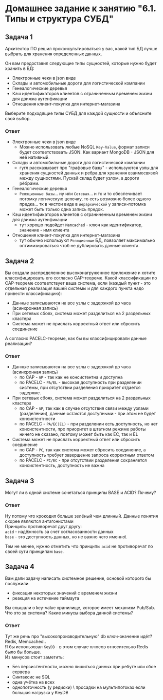 # Домашнее задание к занятию "6.1. Типы и структура СУБД"

## Задача 1

Архитектор ПО решил проконсультироваться у вас, какой тип БД 
лучше выбрать для хранения определенных данных.

Он вам предоставил следующие типы сущностей, которые нужно будет хранить в БД:

- Электронные чеки в json виде
- Склады и автомобильные дороги для логистической компании
- Генеалогические деревья
- Кэш идентификаторов клиентов с ограниченным временем жизни для движка аутенфикации
- Отношения клиент-покупка для интернет-магазина

Выберите подходящие типы СУБД для каждой сущности и объясните свой выбор.

### Ответ
- Электронные чеки в json виде
  - Можно использовать любые NoSQL `Key-Value`, формат записи будет соответствовать JSON. Как вариант MongoDB - JSON для неё нативный.
- Склады и автомобильные дороги для логистической компании
  - гугл рассказывает про "графовые базы" - используются узлы для хранения сущностей данных и ребра для хранения взаимосвязей между сущностями. Пускай склад будет узлом, а дороги рёбрами.
- Генеалогические деревья
  - `Реляционные базы`... ну или `Сетевая`... и то и то обеспечивает потомку логическую цепочку, то есть возможно более одного предка... тк в чистои виде в `иерархической` у записи-потомка может быть только одна запись предок.
- Кэш идентификаторов клиентов с ограниченным временем жизни для движка аутенфикации
  - тут хорошо подойдет `Memcached` - ключ как идентификатор, значение - имя клиента
- Отношения клиент-покупка для интернет-магазина
  - тут обычно используют `Реляционные` БД, повзоляет максимально оптимизироваться чтоб не дублировать данные клиента.


## Задача 2

Вы создали распределенное высоконагруженное приложение и хотите классифицировать его согласно 
CAP-теореме. Какой классификации по CAP-теореме соответствует ваша система, если 
(каждый пункт - это отдельная реализация вашей системы и для каждого пункта надо привести классификацию):

- Данные записываются на все узлы с задержкой до часа (асинхронная запись)
- При сетевых сбоях, система может разделиться на 2 раздельных кластера
- Система может не прислать корректный ответ или сбросить соединение

А согласно PACELC-теореме, как бы вы классифицировали данные реализации?

### Ответ

- Данные записываются на все узлы с задержкой до часа (асинхронная запись)
  - по CAP - `AP` - так как не консистентна и доступна
  - по PACELC - `PA/EL` - высокая доступность при разделении системы, при отсутствии разделения приоритет отдается задержке.
- При сетевых сбоях, система может разделиться на 2 раздельных кластера
  - по CAP - `AP`, так как в случае отсутствия связи между узлами (разделении), данные остаются доступными - при этом не будет консистентности
  - по PACELC - `PA/EC(EL)` - при разделении есть доступность, но нет консистентности, про приоритет в штатном режиме работы ничего не сказано, поэтому может быть как EC, так и EL
- Система может не прислать корректный ответ или сбросить соединение
  - по CAP - `PC`, так как система может сбросить соединение, а доступность требует завершение запроса корректным ответом
  - по PACELC - `PC/EC` - при отсутствии разделения сохраняется консистентность, доступность не важна

## Задача 3

Могут ли в одной системе сочетаться принципы BASE и ACID? Почему?

### Ответ
Ну потому что крокодил больше зелёный чем длинный. Данные понятия скорее являются антагонистами\
Принципы противоречат друг другу:\
`acid` - надёжность за счет согласованности данных\
`base` - это доступность данных, но не важно чего именно\

Тем не менее, нужно отметить что принципы `acid` не противоречат по своей сути принципам `base`.

## Задача 4

Вам дали задачу написать системное решение, основой которого бы послужили:

- фиксация некоторых значений с временем жизни
- реакция на истечение таймаута

Вы слышали о key-value хранилище, которое имеет механизм Pub/Sub. 
Что это за система? Какие минусы выбора данной системы?

### Ответ
Тут же речь про "высокопроизводительную" db ключ-значение идёт? Redis, Memcached..\
Я бы использовал `KeyDB` - в этом случае плюcов относительно Redis было бы больше.\
Из минусов стоит заметить:
 - Без персистентности, можно лишиться данных при ребуте или сбое сервера
 - Синтаксис не SQL
 - одна учётка на всех
 - однопоточность (у редиски) \ просадки на мультипотоках если большая нагрузка у KeyDB